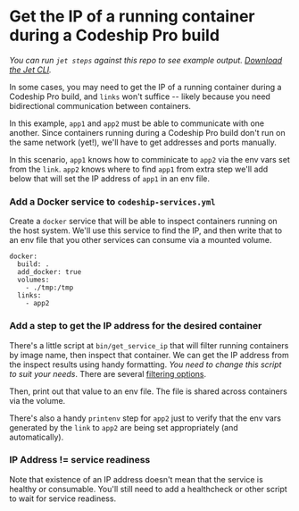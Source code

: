 # Get the IP of a running container during a Codeship Pro build

_You can run `jet steps` against this repo to see example output. [Download the Jet CLI](bit.ly/codeship-jet-tool)._

In some cases, you may need to get the IP of a running container during a Codeship Pro build, and `links` won't suffice -- likely because you need bidirectional communication between containers.

In this example, `app1` and `app2` must be able to communicate with one another. Since containers running during a Codeship Pro build don't run on the same network (yet!), we'll have to get addresses and ports manually.

In this scenario, `app1` knows how to comminicate to `app2` via the env vars set from the `link`. `app2` knows where to find `app1` from extra step we'll add below that will set the IP address of `app1` in an env file.


### Add a Docker service to `codeship-services.yml`
Create a `docker` service that will be able to inspect containers running on the host system. We'll use this service to find the IP, and then write that to an env file that you other services can consume via a mounted volume.

```
docker:
  build: .
  add_docker: true
  volumes:
    - ./tmp:/tmp
  links:
    - app2
```

### Add a step to get the IP address for the desired container

There's a little script at `bin/get_service_ip` that will filter running containers by image name, then inspect that container. We can get the IP address from the inspect results using handy formatting. *You need to change this script to suit your needs*. There are several [filtering options](https://docs.docker.com/engine/reference/commandline/ps/#filtering).

Then, print out that value to an env file. The file is shared across containers via the volume.

There's also a handy `printenv` step for `app2` just to verify that the env vars generated by the `link` to `app2` are being set appropriately (and automatically).

### IP Address != service readiness

Note that existence of an IP address doesn't mean that the service is healthy or consumable. You'll still need to add a healthcheck or other script to wait for service readiness.